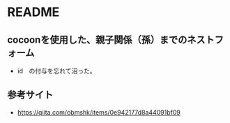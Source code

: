 # README

## cocoonを使用した、親子関係（孫）までのネストフォーム
- id　の付与を忘れて沼った。

## 参考サイト
- https://qiita.com/obmshk/items/0e942177d8a44091bf09